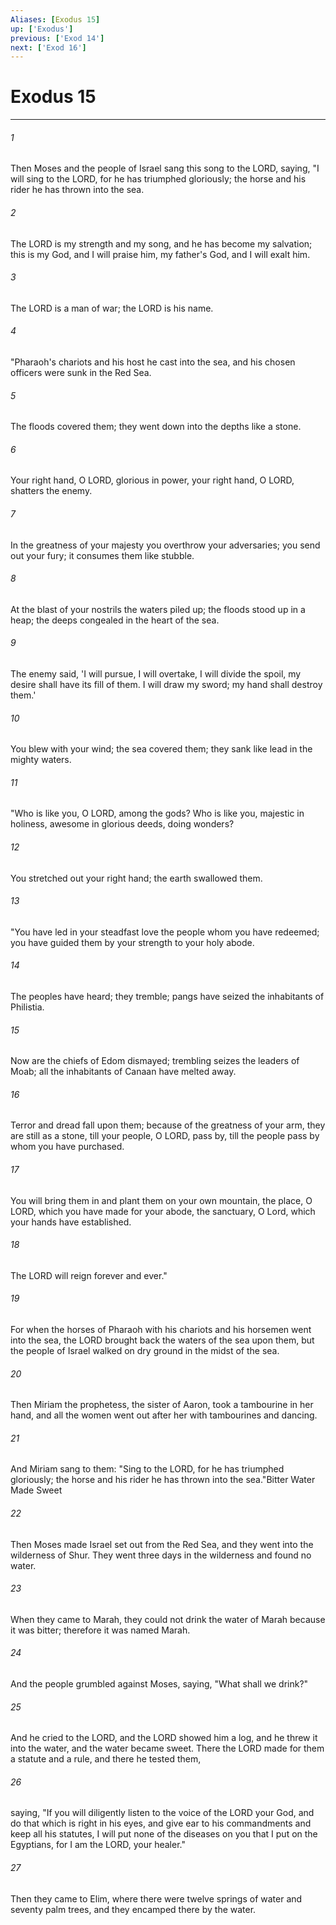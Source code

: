 ```yaml
---
Aliases: [Exodus 15]
up: ['Exodus']
previous: ['Exod 14']
next: ['Exod 16']
---
```

# Exodus 15
***



###### 1 
Then Moses and the people of Israel sang this song to the LORD, saying, "I will sing to the LORD, for he has triumphed gloriously; the horse and his rider he has thrown into the sea. 

###### 2 
The LORD is my strength and my song, and he has become my salvation; this is my God, and I will praise him, my father's God, and I will exalt him. 

###### 3 
The LORD is a man of war; the LORD is his name. 

###### 4 
"Pharaoh's chariots and his host he cast into the sea, and his chosen officers were sunk in the Red Sea. 

###### 5 
The floods covered them; they went down into the depths like a stone. 

###### 6 
Your right hand, O LORD, glorious in power, your right hand, O LORD, shatters the enemy. 

###### 7 
In the greatness of your majesty you overthrow your adversaries; you send out your fury; it consumes them like stubble. 

###### 8 
At the blast of your nostrils the waters piled up; the floods stood up in a heap; the deeps congealed in the heart of the sea. 

###### 9 
The enemy said, 'I will pursue, I will overtake, I will divide the spoil, my desire shall have its fill of them. I will draw my sword; my hand shall destroy them.' 

###### 10 
You blew with your wind; the sea covered them; they sank like lead in the mighty waters. 

###### 11 
"Who is like you, O LORD, among the gods? Who is like you, majestic in holiness, awesome in glorious deeds, doing wonders? 

###### 12 
You stretched out your right hand; the earth swallowed them. 

###### 13 
"You have led in your steadfast love the people whom you have redeemed; you have guided them by your strength to your holy abode. 

###### 14 
The peoples have heard; they tremble; pangs have seized the inhabitants of Philistia. 

###### 15 
Now are the chiefs of Edom dismayed; trembling seizes the leaders of Moab; all the inhabitants of Canaan have melted away. 

###### 16 
Terror and dread fall upon them; because of the greatness of your arm, they are still as a stone, till your people, O LORD, pass by, till the people pass by whom you have purchased. 

###### 17 
You will bring them in and plant them on your own mountain, the place, O LORD, which you have made for your abode, the sanctuary, O Lord, which your hands have established. 

###### 18 
The LORD will reign forever and ever." 

###### 19 
For when the horses of Pharaoh with his chariots and his horsemen went into the sea, the LORD brought back the waters of the sea upon them, but the people of Israel walked on dry ground in the midst of the sea. 

###### 20 
Then Miriam the prophetess, the sister of Aaron, took a tambourine in her hand, and all the women went out after her with tambourines and dancing. 

###### 21 
And Miriam sang to them: "Sing to the LORD, for he has triumphed gloriously; the horse and his rider he has thrown into the sea."Bitter Water Made Sweet 

###### 22 
Then Moses made Israel set out from the Red Sea, and they went into the wilderness of Shur. They went three days in the wilderness and found no water. 

###### 23 
When they came to Marah, they could not drink the water of Marah because it was bitter; therefore it was named Marah. 

###### 24 
And the people grumbled against Moses, saying, "What shall we drink?" 

###### 25 
And he cried to the LORD, and the LORD showed him a log, and he threw it into the water, and the water became sweet. There the LORD made for them a statute and a rule, and there he tested them, 

###### 26 
saying, "If you will diligently listen to the voice of the LORD your God, and do that which is right in his eyes, and give ear to his commandments and keep all his statutes, I will put none of the diseases on you that I put on the Egyptians, for I am the LORD, your healer." 

###### 27 
Then they came to Elim, where there were twelve springs of water and seventy palm trees, and they encamped there by the water.
